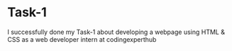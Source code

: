 # Task-1
I successfully done my Task-1 about developing a webpage using HTML & CSS as a web developer intern at codingexperthub
